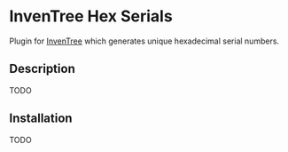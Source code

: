 # InvenTree Hex Serials

Plugin for [InvenTree](https://inventree.org) which generates unique hexadecimal serial numbers.

## Description

TODO

## Installation 

TODO
